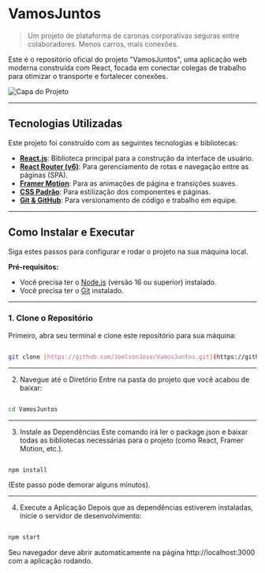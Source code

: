 # VamosJuntos

> Um projeto de plataforma de caronas corporativas seguras entre colaboradores. Menos carros, mais conexões.

Este é o repositório oficial do projeto "VamosJuntos", uma aplicação web moderna construída com React, focada em conectar colegas de trabalho para otimizar o transporte e fortalecer conexões.

![Capa do Projeto](https://github.com/user-attachments/assets/12700519-00d9-4939-b5ed-3330a80a2f23)

---

## Tecnologias Utilizadas

Este projeto foi construído com as seguintes tecnologias e bibliotecas:

* **[React.js](https://react.dev/)**: Biblioteca principal para a construção da interface de usuário.
* **[React Router (v6)](https://reactrouter.com/)**: Para gerenciamento de rotas e navegação entre as páginas (SPA).
* **[Framer Motion](https://www.framer.com/motion/)**: Para as animações de página e transições suaves.
* **[CSS Padrão](https://developer.mozilla.org/pt-BR/docs/Web/CSS)**: Para estilização dos componentes e páginas.
* **[Git & GitHub](https://github.com/)**: Para versionamento de código e trabalho em equipe.

---

## Como Instalar e Executar

Siga estes passos para configurar e rodar o projeto na sua máquina local.

**Pré-requisitos:**
* Você precisa ter o [Node.js](https://nodejs.org/en/) (versão 16 ou superior) instalado.
* Você precisa ter o [Git](https://git-scm.com/) instalado.

---

### 1. Clone o Repositório

Primeiro, abra seu terminal e clone este repositório para sua máquina:

```bash

git clone [https://github.com/JoelsonJose/VamosJuntos.git](https://github.com/JoelsonJose/VamosJuntos.git)

```
---

2. Navegue até o Diretório
Entre na pasta do projeto que você acabou de baixar:

```bash

cd VamosJuntos

```
---

3. Instale as Dependências
Este comando irá ler o package.json e baixar todas as bibliotecas necessárias para o projeto (como React, Framer Motion, etc.).

```bash

npm install

```
(Este passo pode demorar alguns minutos).

---

4. Execute a Aplicação
Depois que as dependências estiverem instaladas, inicie o servidor de desenvolvimento:

```bash

npm start

```
Seu navegador deve abrir automaticamente na página http://localhost:3000 com a aplicação rodando.
